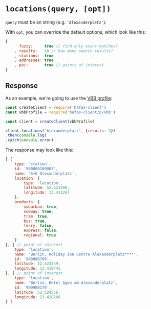 # `locations(query, [opt])`

`query` must be an string (e.g. `'Alexanderplatz'`).

With `opt`, you can override the default options, which look like this:

```js
{
	  fuzzy:     true // find only exact matches?
	, results:   10 // how many search results?
	, stations:  true
	, addresses: true
	, poi:       true // points of interest
}
```

## Response

As an example, we're going to use the [VBB profile](../p/vbb):

```js
const createClient = require('hafas-client')
const vbbProfile = require('hafas-client/p/vbb')

const client = createClient(vbbProfile)

client.locations('Alexanderplatz', {results: 3})
.then(console.log)
.catch(console.error)
```

The response may look like this:

```js
[ {
	type: 'station',
	id: '900000100003',
	name: 'S+U Alexanderplatz',
	location: {
		type: 'location',
		latitude: 52.521508,
		longitude: 13.411267
	},
	products: {
		suburban: true,
		subway: true,
		tram: true,
		bus: true,
		ferry: false,
		express: false,
		regional: true
	}
}, { // point of interest
	type: 'location',
	name: 'Berlin, Holiday Inn Centre Alexanderplatz****',
	id: '900980709',
	latitude: 52.523549,
	longitude: 13.418441
}, { // point of interest
	type: 'location',
	name: 'Berlin, Hotel Agon am Alexanderplatz',
	id: '900980176',
	latitude: 52.524556,
	longitude: 13.420266
} ]
```
